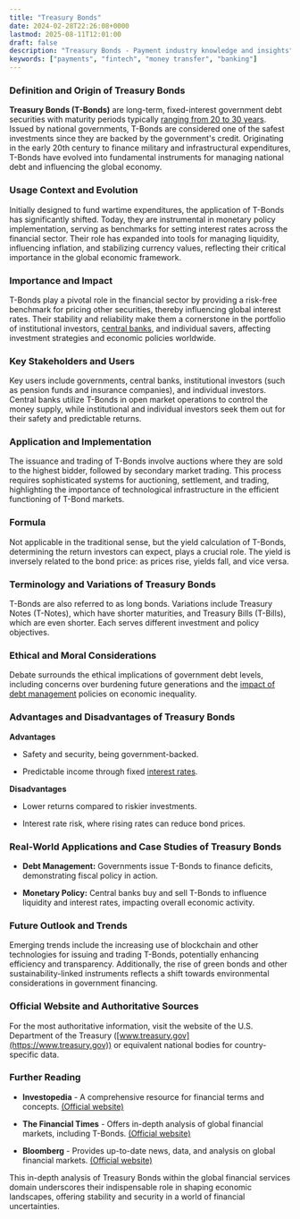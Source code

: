 ```yaml
---
title: "Treasury Bonds"
date: 2024-02-28T22:26:08+0000
lastmod: 2025-08-11T12:01:00
draft: false
description: "Treasury Bonds - Payment industry knowledge and insights"
keywords: ["payments", "fintech", "money transfer", "banking"]
---
```


### Definition and Origin of Treasury Bonds

**Treasury Bonds (T-Bonds)** are long-term, fixed-interest government debt securities with maturity periods typically [ranging from 20 to 30 years](https://faisalkhanllc.xyz/resources/payments-wiki/t/treasury-bills-vs-treasury-bonds/). Issued by national governments, T-Bonds are considered one of the safest investments since they are backed by the government's credit. Originating in the early 20th century to finance military and infrastructural expenditures, T-Bonds have evolved into fundamental instruments for managing national debt and influencing the global economy.

### Usage Context and Evolution

Initially designed to fund wartime expenditures, the application of T-Bonds has significantly shifted. Today, they are instrumental in monetary policy implementation, serving as benchmarks for setting interest rates across the financial sector. Their role has expanded into tools for managing liquidity, influencing inflation, and stabilizing currency values, reflecting their critical importance in the global economic framework.

### Importance and Impact

T-Bonds play a pivotal role in the financial sector by providing a risk-free benchmark for pricing other securities, thereby influencing global interest rates. Their stability and reliability make them a cornerstone in the portfolio of institutional investors, [central banks](https://faisalkhanllc.xyz/resources/payments-wiki/c/central-banks/), and individual savers, affecting investment strategies and economic policies worldwide.

### Key Stakeholders and Users

Key users include governments, central banks, institutional investors (such as pension funds and insurance companies), and individual investors. Central banks utilize T-Bonds in open market operations to control the money supply, while institutional and individual investors seek them out for their safety and predictable returns.

### Application and Implementation

The issuance and trading of T-Bonds involve auctions where they are sold to the highest bidder, followed by secondary market trading. This process requires sophisticated systems for auctioning, settlement, and trading, highlighting the importance of technological infrastructure in the efficient functioning of T-Bond markets.

### Formula

Not applicable in the traditional sense, but the yield calculation of T-Bonds, determining the return investors can expect, plays a crucial role. The yield is inversely related to the bond price: as prices rise, yields fall, and vice versa.

### Terminology and Variations of Treasury Bonds

T-Bonds are also referred to as long bonds. Variations include Treasury Notes (T-Notes), which have shorter maturities, and Treasury Bills (T-Bills), which are even shorter. Each serves different investment and policy objectives.

### Ethical and Moral Considerations

Debate surrounds the ethical implications of government debt levels, including concerns over burdening future generations and the [impact of debt management](https://faisalkhanllc.xyz/resources/payments-wiki/t/treasury-management/) policies on economic inequality.

### Advantages and Disadvantages of Treasury Bonds

**Advantages**

- Safety and security, being government-backed.

- Predictable income through fixed [interest rates](https://faisalkhanllc.xyz/resources/payments-wiki/i/interest/).

**Disadvantages**

- Lower returns compared to riskier investments.

- Interest rate risk, where rising rates can reduce bond prices.

### Real-World Applications and Case Studies of Treasury Bonds

- **Debt Management:** Governments issue T-Bonds to finance deficits, demonstrating fiscal policy in action.

- **Monetary Policy:** Central banks buy and sell T-Bonds to influence liquidity and interest rates, impacting overall economic activity.

### Future Outlook and Trends

Emerging trends include the increasing use of blockchain and other technologies for issuing and trading T-Bonds, potentially enhancing efficiency and transparency. Additionally, the rise of green bonds and other sustainability-linked instruments reflects a shift towards environmental considerations in government financing.

### Official Website and Authoritative Sources

For the most authoritative information, visit the website of the U.S. Department of the Treasury ([www.treasury.gov](https://www.treasury.gov)) or equivalent national bodies for country-specific data.

### Further Reading

- **Investopedia** - A comprehensive resource for financial terms and concepts. [(Official website)](https://www.investopedia.com)

- **The Financial Times** - Offers in-depth analysis of global financial markets, including T-Bonds. [(Official website)](https://www.ft.com)

- **Bloomberg** - Provides up-to-date news, data, and analysis on global financial markets. [(Official website)](https://www.bloomberg.com)

This in-depth analysis of Treasury Bonds within the global financial services domain underscores their indispensable role in shaping economic landscapes, offering stability and security in a world of financial uncertainties.